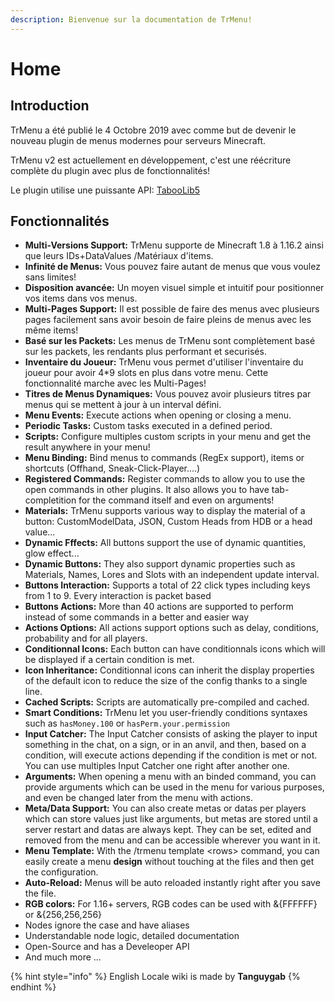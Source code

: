 ```yaml
---
description: Bienvenue sur la documentation de TrMenu!
---
```


# Home

## Introduction

TrMenu a été publié le 4 Octobre 2019 avec comme but de devenir le nouveau plugin de menus modernes pour serveurs Minecraft.

TrMenu v2 est actuellement en développement, c'est une réécriture complète du plugin avec plus de fonctionnalités!

​Le plugin utilise une puissante API: [TabooLib5](https://github.com/TabooLib)

## Fonctionnalités

* **Multi-Versions Support:** TrMenu supporte de Minecraft 1.8 à 1.16.2 ainsi que leurs IDs+DataValues /Matériaux d'items.
* **Infinité de Menus:** Vous pouvez faire autant de menus que vous voulez sans limites!
* **Disposition avancée:** Un moyen visuel simple et intuitif pour positionner vos items dans vos menus.
* **Multi-Pages Support:** Il est possible de faire des menus avec plusieurs pages facilement sans avoir besoin de faire pleins de menus avec les même items!
* **Basé sur les Packets:** Les menus de TrMenu sont complètement basé sur les packets, les rendants plus performant et securisés.
* **Inventaire du Joueur:** TrMenu vous permet d'utiliser l'inventaire du joueur pour avoir 4\*9 slots en plus dans votre menu. Cette fonctionnalité marche avec les Multi-Pages!
* **Titres de Menus Dynamiques:** Vous pouvez avoir plusieurs titres par menus qui se mettent à jour à un interval défini.
* **Menu Events:** Execute actions when opening or closing a menu.
* **Periodic Tasks:** Custom tasks executed in a defined period.
* **Scripts:** Configure multiples custom scripts in your menu and get the result anywhere in your menu!
* **Menu Binding:** Bind menus to commands \(RegEx support\), items or shortcuts \(Offhand, Sneak-Click-Player....\)
* **Registered Commands:** Register commands to allow you to use the open commands in other plugins. It also allows you to have tab-completition for the command itself and even on arguments!
* **Materials:** TrMenu supports various way to display the material of a button: CustomModelData, JSON, Custom Heads from HDB or a head value...
* **Dynamic Fffects:** All buttons support the use of dynamic quantities, glow effect... 
* **Dynamic Buttons:** They also support dynamic properties such as Materials, Names, Lores and Slots with an independent update interval.
* **Buttons Interaction:** Supports a total of 22 click types including keys from 1 to 9. Every interaction is packet based
* **Buttons Actions:** More than 40 actions are supported to perform instead of some commands in a better and easier way
* **Actions Options:** All actions support options such as delay, conditions, probability and for all players.
* **Conditionnal Icons:** Each button can have conditionnals icons which will be displayed if a certain condition is met.
* **Icon Inheritance:** Conditionnal icons can inherit the display properties of the default icon to reduce the size of the config thanks to a single line.
* **Cached Scripts:** Scripts are automatically pre-compiled and cached.
* **Smart Conditions:** TrMenu let you user-friendly conditions syntaxes such as `hasMoney.100` or `hasPerm.your.permission`
* **Input Catcher:** The Input Catcher consists of asking the player to input something in the chat, on a sign, or in an anvil, and then, based on a condition, will execute actions depending if the condition is met or not. You can use multiples Input Catcher one right after another one.
* **Arguments:** When opening a menu with an binded command, you can provide arguments which can be used in the menu for various purposes, and even be changed later from the menu with actions.  
* **Meta/Data Support:** You can also create metas or datas per players which can store values just like arguments, but metas are stored until a server restart and datas are always kept. They can be set, edited and removed from the menu and can be accessible wherever you want in it.
* **Menu Template:** With the /trmenu template &lt;rows&gt; command, you can easily create a menu **design** without touching at the files and then get the configuration.
* **Auto-Reload:** Menus will be auto reloaded instantly right after you save the file. 
* **RGB colors:** For 1.16+ servers, RGB codes can be used with &{FFFFFF} or &{256,256,256}
* Nodes ignore the case and have aliases
* Understandable node logic, detailed documentation 
* Open-Source and has a Develeoper API
* And much more ...

{% hint style="info" %}
English Locale wiki is made by **Tanguygab**
{% endhint %}

